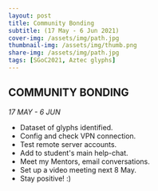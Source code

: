 ```yaml
---
layout: post
title: Community Bonding
subtitle: (17 May - 6 Jun 2021)
cover-img: /assets/img/path.jpg
thumbnail-img: /assets/img/thumb.png
share-img: /assets/img/path.jpg
tags: [SGoC2021, Aztec glyphs]
---
```


## COMMUNITY BONDING
*17 MAY - 6 JUN*

- Dataset of glyphs identified.
- Config and check VPN connection.
- Test remote server accounts.
- Add to student's main help-chat.
- Meet my Mentors, email conversations.
- Set up a video meeting next 8 May.
- Stay positive! :)
